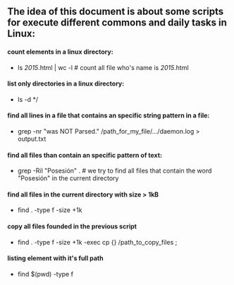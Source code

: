 ## The idea of this document is about some scripts for execute different commons and daily tasks in Linux:

#### count elements in a linux directory:
* ls *2015*.html | wc -l  # count all file who's name is _2015_.html
  
#### list only directories in a linux directory:
* ls -d */

#### find all lines in a file that contains an specific string pattern in a file:
 * grep -nr "was NOT Parsed." /path_for_my_file/.../daemon.log > output.txt
  
#### find  all files than contain an specific pattern of text:
* grep -Ril "Posesión" .  # we try to find all files that contain the word "Posesión" in the current directory 

#### find all files in the current directory with size > 1kB  
* find . -type f -size +1k

#### copy all files founded in the previous script 
* find . -type f -size +1k -exec cp {} /path_to_copy_files \;

#### listing element with it's full path
* find $(pwd) -type f
